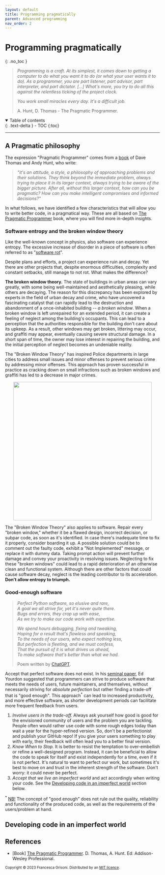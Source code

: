 ```yaml
---
layout: default
title: Programming pragmatically
parent: Advanced programming
nav_order: 2
---
```

# Programming pragmatically
{: .no_toc }

> *Programming is a craft. At its simplest, it comes down to getting a computer to do what you
want it to do (or what your user wants it to do). As a programmer, you are part listener, part
advisor, part interpreter, and part dictator. [...] What's more, you try to do all this against the relentless ticking
of the project clock.* 
> 
> *You work small miracles every day. It's a difficult job.*
> 
> A. Hunt, D. Thomas - The Pragmatic Programmer.


<details open markdown="block">
  <summary>
    Table of contents
  </summary>
  {: .text-delta }
- TOC
{:toc}
</details>

---
## A Pragmatic philosophy

The expression "Pragmatic Programmer" comes from a [book](https://pragprog.com/titles/tpp20/the-pragmatic-programmer-20th-anniversary-edition/) 
of Dave Thomas and Andy Hunt, who write:
> *"it's an attitude, a style, a philosophy of approaching problems and their solutions. They think beyond the immediate problem,
always trying to place it in its larger context, always trying to be aware of the bigger picture.
After all, without this larger context, how can you be pragmatic? How can you make
intelligent compromises and informed decisions?"*

In what follows, we have identified a few characteristics that will allow you to write better code, in a pragmatical way. These are all based on [The Pragmatic Programmer](https://pragprog.com/titles/tpp20/the-pragmatic-programmer-20th-anniversary-edition/) 
book, where you will find more in-depth insights. 

### Software entropy and the broken window theory

Like the well-known concept in physics, also software can experience entropy. 
The excessive increase of disorder in a piece of software is often referred to as "[software rot](https://en.wikipedia.org/wiki/Software_rot)".

Despite plans and efforts, a project can experience ruin and decay. Yet there are other
projects that, despite enormous difficulties, complexity and constant setbacks, still manage to not rot. 
What makes the difference?

**The broken window theory.** The state of buildings in urban areas can vary greatly, with some being well-maintained and aesthetically pleasing, 
while others are decaying. The reason for this discrepancy has been explored by experts in the field 
of urban decay and crime, who have uncovered a fascinating catalyst that can rapidly lead to the destruction and 
abandonment of a once-inhabited building -- *a broken window*. When a broken window is left unrepaired for an extended 
period, it can create a feeling of neglect among the building's occupants. 
This can lead to a perception that the authorities responsible for the building don't care about its upkeep. 
As a result, other windows may get broken, littering may occur, and graffiti may appear, eventually causing severe structural damage. 
In a short span of time, the owner may lose interest in repairing the building, and the initial perception of neglect becomes an undeniable reality.

The "Broken Window Theory" has inspired Police departments in large cities to address small issues and minor offenses
to prevent serious crime by addressing minor offenses. This approach has proven successful in practice as cracking down 
on small infractions such as broken windows and graffiti has led to a decrease in major crimes.

<p align="center">
<img src="https://img.rawpixel.com/s3fs-private/rawpixel_images/website_content/px855684-image-kwyo946a.jpg?w=800&dpr=1&fit=default&crop=default&q=65&vib=3&con=3&usm=15&bg=F4F4F3&ixlib=js-2.2.1&s=314279ca4d66375ffbe75e40ec35db27" width=450>
</p>

The "Broken Window Theory" also applies to software. Repair every "broken window," whether it be a flawed design, incorrect decision, 
or subpar code, as soon as it's identified. In case there's inadequate time to fix it properly, consider boarding it up. 
A possible solution could be to comment out the faulty code, exhibit a "Not Implemented" message, or replace it with dummy data. 
Taking prompt action will prevent further damage and convey your proactivity in resolving issues. Neglecting to fix these
"broken windows" could lead to a rapid deterioration of an otherwise clean and functional system. 
Although there are other factors that could cause software decay, neglect is the leading contributor to its acceleration.\
**Don't allow entropy to triumph.**


### Good-enough software

> *Perfect Python software, so elusive and rare,\
A goal we all strive for, yet it's never quite there.\
Bugs and errors, they crop up with ease,\
As we try to make our code work with expertise.*
>
>*We spend hours debugging, fixing and tweaking,\
Hoping for a result that's flawless and speaking,\
To the needs of our users, who expect nothing less,\
But perfection is fleeting, and we must confess,\
That the pursuit of it is what drives us ahead,\
To make software that's better than what we had.*
> 
> Poem written by [ChatGPT](https://openai.com/blog/chatgpt).


Accept that perfect software does not exist. 
In his [seminal paper](https://ieeexplore.ieee.org/abstract/document/382191), Ed Yourdon suggested that programmers can strive to produce software 
that meets the needs of users, future maintainers, and themselves, without necessarily striving for *absolute perfection* but rather
finding a trade-off that is "good enough". This approach<sup>*</sup> can lead to increased productivity, and more effective 
software, as shorter development periods can facilitate more frequent feedback from users.

1. *Involve users in the trade-off.* Always ask yourself how good is good for the envisioned community of users and the 
problem you are tackling. People often would rather use code with some rough edges today than wait a year for the hyper-refined version.
So, don't be a perfectionist and publish your GitHub repo! If you give your users something to play with early, their feedback
will often lead you to a better final version.
2. *Know When to Stop.* It is better to resist the temptation to over-embellish or refine a well-designed program. Instead, 
it can be beneficial to allow the code to speak for itself and exist independently for a time, even if it is not perfect.
It's natural to want to perfect our work, but sometimes it's best to move on and trust in the inherent strength of the software. Don't worry: it
could never be perfect.
3. *Accept that we live an imperfect world* and act accordingly when writing your code. See the 
[Developing code in an imperfect world](#developing-code-in-an-imperfect-world) section below.

<sup>*</sup> <u>NB!</u> The concept of "good enough" does not rule out the quality, reliability and functionality of the produced code, as well as the
requirements of the users/problem at hand. 

## Developing code in an imperfect world

## References

* [Book]    [The Pragmatic Programmer](https://pragprog.com/titles/tpp20/the-pragmatic-programmer-20th-anniversary-edition/). D. Thomas, 
A. Hunt. Ed: Addison-Wesley Professional. 

<sub>Copyright &copy; 2023 Francesca Grisoni. Distributed by an [MIT licence](LICENSE).</sub>

